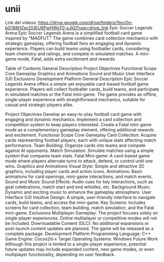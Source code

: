 # unii
Link del videoo: https://drive.google.com/drive/folders/1tncOn-bG188HZpcDUEU6PwHWoT0-sJkD?usp=drive_link 
Epic Soccer Legends Arena
Epic Soccer Legends Arena is a simplified football card game inspired by "MADFUT." The game combines card collection mechanics with strategic gameplay, offering football fans an engaging and dynamic experience. Players can build teams using footballer cards, considering team chemistry and ratings, and compete in simulated matches. A mini-game mode, Fatal, adds extra excitement and rewards.

Table of Contents
General Description
Project Objectives
Functional Scope
Core Gameplay
Graphics and Animations
Sound and Music
User Interface (UI)
Exclusions
Development Platform
General Description
Epic Soccer Legends Arena offers a simple yet enjoyable card-based football game experience. Players will collect footballer cards, build teams, and participate in simulated matches or the Fatal mini-game. The game provides an offline, single-player experience with straightforward mechanics, suitable for casual and strategic players alike.

Project Objectives
Develop an easy-to-play football card game with engaging and dynamic mechanics.
Implement a card collection and competition system to keep players interested.
Create a Fatal mini-game mode as a complementary gameplay element, offering additional rewards and excitement.
Functional Scope
Core Gameplay
Card Collection: Acquire cards representing football players, each with unique stats affecting match performance.
Team Building: Organize cards into teams and compete against AI opponents.
Match Simulation: Simulate matches using a simple system that compares team stats.
Fatal Mini-game: A card-based game mode where players alternate turns to attack, defend, or control until one wins.
Graphics and Animations
Visual Style: Simple and attractive 2D graphics, including player cards and action icons.
Animations: Basic animations for card openings, mini-game interactions, and match events.
Sound and Music
Sound Effects: Audio cues for key interactions, such as goal celebrations, match start and end whistles, etc.
Background Music: Dynamic and exciting music to enhance the gameplay atmosphere.
User Interface (UI)
Intuitive Design: A simple, user-friendly interface to navigate cards, build teams, and access the mini-game.
Key Screens: Includes screens for card collection, team building, match simulation, and the Fatal mini-game.
Exclusions
Multiplayer Gameplay: The project focuses solely on single-player experiences. Online multiplayer or competitive modes will not be included.
Downloadable Content (DLC): No additional expansions or post-launch content updates are planned. The game will be released as a complete package.
Development Platform
Programming Language: C++
Game Engine: Cocos2d-x
Target Operating Systems: Windows
Future Work
Although this project is limited to a single-player experience, potential future updates may include expanded content, new game modes, or even multiplayer functionality, depending on user feedback.
